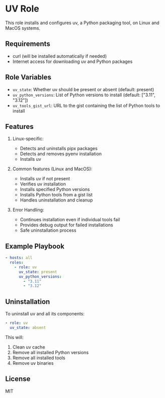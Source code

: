 # UV Role

This role installs and configures uv, a Python packaging tool, on Linux and MacOS systems.

## Requirements

- curl (will be installed automatically if needed)
- Internet access for downloading uv and Python packages

## Role Variables

- `uv_state`: Whether uv should be present or absent (default: present)
- `uv_python_versions`: List of Python versions to install (default: ["3.11", "3.12"])
- `uv_tools_gist_url`: URL to the gist containing the list of Python tools to install

## Features

1. Linux-specific:
   - Detects and uninstalls pipx packages
   - Detects and removes pyenv installation
   - Installs uv

2. Common features (Linux and MacOS):
   - Installs uv if not present
   - Verifies uv installation
   - Installs specified Python versions
   - Installs Python tools from a gist list
   - Handles uninstallation and cleanup

3. Error Handling:
   - Continues installation even if individual tools fail
   - Provides debug output for failed installations
   - Safe uninstallation process

## Example Playbook

```yaml
- hosts: all
  roles:
    - role: uv
      uv_state: present
      uv_python_versions:
        - "3.11"
        - "3.12"
```

## Uninstallation

To uninstall uv and all its components:

```yaml
- role: uv
  uv_state: absent
```

This will:
1. Clean uv cache
2. Remove all installed Python versions
3. Remove all installed tools
4. Remove uv binaries

## License

MIT
